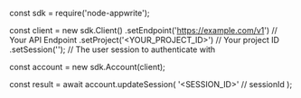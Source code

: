 const sdk = require('node-appwrite');

const client = new sdk.Client()
    .setEndpoint('https://example.com/v1') // Your API Endpoint
    .setProject('<YOUR_PROJECT_ID>') // Your project ID
    .setSession(''); // The user session to authenticate with

const account = new sdk.Account(client);

const result = await account.updateSession(
    '<SESSION_ID>' // sessionId
);
